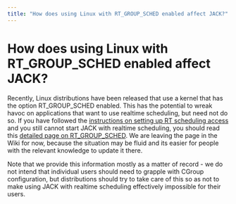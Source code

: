 ```yaml
---
title: "How does using Linux with RT_GROUP_SCHED enabled affect JACK?"
---
```


# How does using Linux with RT_GROUP_SCHED enabled affect JACK?

Recently, Linux distributions have been released that use a kernel that has
the option RT_GROUP_SCHED enabled. This has the potential to wreak havoc on
applications that want to use realtime scheduling, but need not do so. If you
have followed the [instructions on setting up RT scheduling
access](linux_rt_config.html) and you
still cannot start JACK with realtime scheduling, you should read this
[detailed page on RT_GROUP_SCHED](https://github.com/jackaudio/jackaudio.github.com/wiki/Cgroups).
We are leaving the page in the Wiki for now, because the situation
may be fluid and its easier for people with the relevant knowledge
to update it there.

Note that we provide this information mostly as a matter of record - we do not
intend that individual users should need to grapple with CGroup configuration,
but distributions should try to take care of this so as not to make using JACK
with realtime scheduling effectively impossible for their users.


